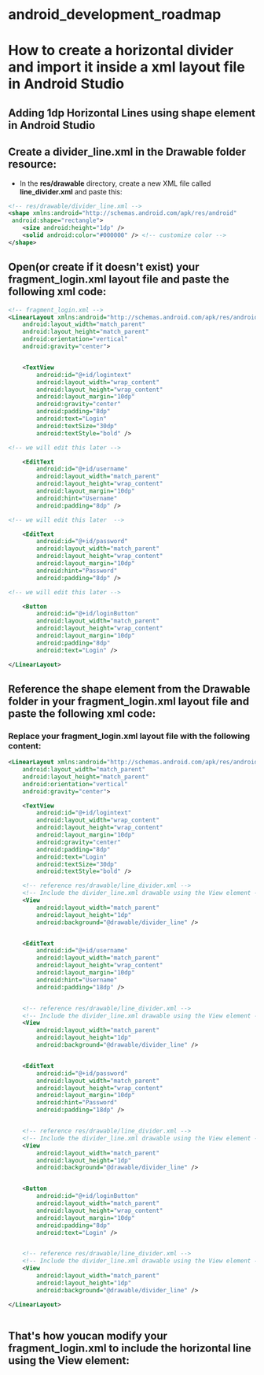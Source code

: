 # android_development_roadmap


#  How to create a horizontal divider and import it inside a xml layout file in Android Studio

## Adding 1dp Horizontal Lines using <b>shape</b> element in Android Studio

## Create a <b>divider_line.xml</b> in the <b>Drawable</b> folder resource:
   - In the <b>res/drawable</b> directory, create a new XML file called <b>line_divider.xml</b> and paste this:

   ```xml
   <!-- res/drawable/divider_line.xml -->
   <shape xmlns:android="http://schemas.android.com/apk/res/android"
    android:shape="rectangle">
       <size android:height="1dp" />
       <solid android:color="#000000" /> <!-- customize color -->
   </shape>

```

## Open(or create if it doesn't exist) your <b>fragment_login.xml</b> layout file and paste the following xml code:


```xml
<!-- fragment_login.xml -->
<LinearLayout xmlns:android="http://schemas.android.com/apk/res/android"
    android:layout_width="match_parent"
    android:layout_height="match_parent"
    android:orientation="vertical"
    android:gravity="center">


    <TextView
        android:id="@+id/logintext"
        android:layout_width="wrap_content"
        android:layout_height="wrap_content"
        android:layout_margin="10dp"
        android:gravity="center"
        android:padding="8dp"
        android:text="Login"
        android:textSize="30dp"
        android:textStyle="bold" />

<!-- we will edit this later -->

    <EditText
        android:id="@+id/username"
        android:layout_width="match_parent"
        android:layout_height="wrap_content"
        android:layout_margin="10dp"
        android:hint="Username"
        android:padding="8dp" />

<!-- we will edit this later  -->

    <EditText
        android:id="@+id/password"
        android:layout_width="match_parent"
        android:layout_height="wrap_content"
        android:layout_margin="10dp"
        android:hint="Password"
        android:padding="8dp" />

<!-- we will edit this later -->

    <Button
        android:id="@+id/loginButton"
        android:layout_width="match_parent"
        android:layout_height="wrap_content"
        android:layout_margin="10dp"
        android:padding="8dp"
        android:text="Login" />

</LinearLayout>
```



## Reference the <b>shape</b> element from the <b>Drawable</b> folder in your <b>fragment_login.xml</b> layout file and paste the following xml code:

### Replace your <b>fragment_login.xml</b> layout file with the following content:

```xml
<LinearLayout xmlns:android="http://schemas.android.com/apk/res/android"
    android:layout_width="match_parent"
    android:layout_height="match_parent"
    android:orientation="vertical"
    android:gravity="center">

    <TextView
        android:id="@+id/logintext"
        android:layout_width="wrap_content"
        android:layout_height="wrap_content"
        android:layout_margin="10dp"
        android:gravity="center"
        android:padding="8dp"
        android:text="Login"
        android:textSize="30dp"
        android:textStyle="bold" />

    <!-- reference res/drawable/line_divider.xml -->
    <!-- Include the divider_line.xml drawable using the View element -->
    <View
        android:layout_width="match_parent"
        android:layout_height="1dp"
        android:background="@drawable/divider_line" />


    <EditText
        android:id="@+id/username"
        android:layout_width="match_parent"
        android:layout_height="wrap_content"
        android:layout_margin="10dp"
        android:hint="Username"
        android:padding="18dp" />


    <!-- reference res/drawable/line_divider.xml -->
    <!-- Include the divider_line.xml drawable using the View element -->
    <View
        android:layout_width="match_parent"
        android:layout_height="1dp"
        android:background="@drawable/divider_line" />


    <EditText
        android:id="@+id/password"
        android:layout_width="match_parent"
        android:layout_height="wrap_content"
        android:layout_margin="10dp"
        android:hint="Password"
        android:padding="18dp" />


    <!-- reference res/drawable/line_divider.xml -->
    <!-- Include the divider_line.xml drawable using the View element -->
    <View
        android:layout_width="match_parent"
        android:layout_height="1dp"
        android:background="@drawable/divider_line" />


    <Button
        android:id="@+id/loginButton"
        android:layout_width="match_parent"
        android:layout_height="wrap_content"
        android:layout_margin="10dp"
        android:padding="8dp"
        android:text="Login" />


    <!-- reference res/drawable/line_divider.xml -->
    <!-- Include the divider_line.xml drawable using the View element -->
    <View
        android:layout_width="match_parent"
        android:layout_height="1dp"
        android:background="@drawable/divider_line" />

</LinearLayout>



```


## That's how youcan modify your <b>fragment_login.xml</b> to include the horizontal line using the <b>View</b> element:
